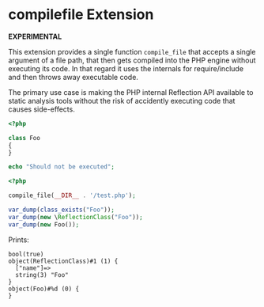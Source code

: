 # compilefile Extension

**EXPERIMENTAL**

This extension provides a single function `compile_file` that accepts a single
argument of a file path, that then gets compiled into the PHP engine without
executing its code. In that regard it uses the internals for require/include
and then throws away executable code.

The primary use case is making the PHP  internal Reflection API available to
static analysis tools without the risk of accidently executing code that causes
side-effects.

```php
<?php

class Foo
{
}

echo "Should not be executed";
```

```php
<?php

compile_file(__DIR__ . '/test.php');

var_dump(class_exists("Foo"));
var_dump(new \ReflectionClass("Foo"));
var_dump(new Foo());
```

Prints:

```
bool(true)
object(ReflectionClass)#1 (1) {
  ["name"]=>
  string(3) "Foo"
}
object(Foo)#%d (0) {
}
```
